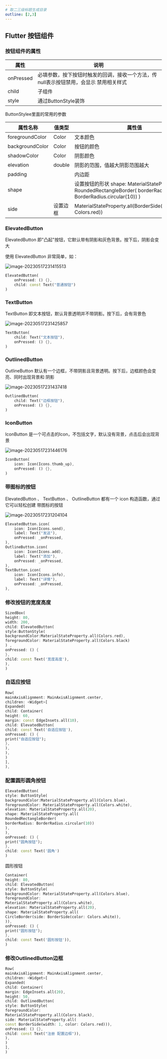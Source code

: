 ```yaml
---
# 取二三级标题生成目录
outline: [2,3]
---
```



## Flutter 按钮组件

###  按钮组件的属性

| 属性      | 说明                                                         |
| --------- | ------------------------------------------------------------ |
| onPressed | 必填参数，按下按钮时触发的回调，接收一个方法，传null表示按钮禁用，会显示 禁用相关样式 |
| child     | 子组件                                                       |
| style     | 通过ButtonStyle装饰                                          |

ButtonStylee里面的常用的参数

| 属性名称        | 值类型    | 属性值                                                       |
| --------------- | --------- | ------------------------------------------------------------ |
| foregroundColor | Color     | 文本颜色                                                     |
| backgroundColor | Color     | 按钮的颜色                                                   |
| shadowColor     | Color     | 阴影颜色                                                     |
| elevation       | double    | 阴影的范围，值越大阴影范围越大                               |
| padding         |           | 内边距                                                       |
| shape           |           | 设置按钮的形状 shape: MaterialStateProperty.all( RoundedRectangleBorder( borderRadius: BorderRadius.circular(10)) ) |
| side            | 设置边 框 | MaterialStateProperty.all(BorderSide(width:1,color: Colors.red)) |

### ElevatedButton

ElevatedButton 即"凸起"按钮，它默认带有阴影和灰色背景。按下后，阴影会变大

使用 ElevatedButton 非常简单，如：

![image-20230517231415513](../image/flutter-assets/image-20230517231415513.png)

```dart
ElevatedButton(
	onPressed: () {},
	child: const Text("普通按钮")
)	
```

### TextButton

TextButton 即文本按钮，默认背景透明并不带阴影。按下后，会有背景色

![image-20230517231425857](../image/flutter-assets/image-20230517231425857.png)

```dart
TextButton(
	child: Text("文本按钮"),
	onPressed: () {},
)
```

###  OutlinedButton

OutlineButton 默认有一个边框，不带阴影且背景透明。按下后，边框颜色会变亮、同时出现背景和 阴影

![image-20230517231437418](../image/flutter-assets/image-20230517231437418.png)

```dart
OutlinedButton(
	child: Text("边框按钮"),
	onPressed: () {},
)
```

### IconButton

IconButton 是一个可点击的Icon，不包括文字，默认没有背景，点击后会出现背景

![image-20230517231446176](../image/flutter-assets/image-20230517231446176.png)

```dart
IconButton(
	icon: Icon(Icons.thumb_up),
	onPressed: () {},
)

```

###  带图标的按钮

ElevatedButton 、 TextButton 、 OutlineButton 都有一个 icon 构造函数，通过它可以轻松创建 带图标的按钮

![image-20230517231204104](../image/flutter-assets/image-20230517231204104.png)

```dart
ElevatedButton.icon(
	icon: Icon(Icons.send),
	label: Text("发送"),
	onPressed: _onPressed,
),
OutlineButton.icon(
	icon: Icon(Icons.add),
	label: Text("添加"),
	onPressed: _onPressed,
),
TextButton.icon(
	icon: Icon(Icons.info),
	label: Text("详情"),
	onPressed: _onPressed,
),
```

### 修改按钮的宽度高度

```dart
SizedBox(
height: 80,
width: 200,
child: ElevatedButton(
style:ButtonStyle(
backgroundColor:MaterialStateProperty.all(Colors.red),
foregroundColor: MaterialStateProperty.all(Colors.black)
) ,
onPressed: () {
},
child: const Text('宽度高度'),
),
)

```

### 自适应按钮

```dart
Row(
mainAxisAlignment: MainAxisAlignment.center,
children: <Widget>[
Expanded(
child: Container(
height: 60,
margin: const EdgeInsets.all(10),
child: ElevatedButton(
child: const Text('自适应按钮'),
onPressed: () {
print("自适应按钮");
},
),
),
)
],
),

```

### 配置圆形圆角按钮

```dart
ElevatedButton(
style: ButtonStyle(
backgroundColor:MaterialStateProperty.all(Colors.blue),
foregroundColor: MaterialStateProperty.all(Colors.white),
elevation: MaterialStateProperty.all(20),
shape: MaterialStateProperty.all(
RoundedRectangleBorder(
borderRadius: BorderRadius.circular(10))
),
),
onPressed: () {
print("圆角按钮");
},
child: const Text('圆角')
)
```

圆形按钮

```dart
Container(
height: 80,
child: ElevatedButton(
style: ButtonStyle(
backgroundColor: MaterialStateProperty.all(Colors.blue),
foregroundColor:
MaterialStateProperty.all(Colors.white),
elevation: MaterialStateProperty.all(20),
shape: MaterialStateProperty.all(
CircleBorder(side: BorderSide(color: Colors.white)),
)),
onPressed: () {
print("圆形按钮");
},
child: const Text('圆形按钮')),
)
```

### 修改OutlinedButton边框

```dart
Row(
mainAxisAlignment: MainAxisAlignment.center,
children: <Widget>[
Expanded(
child: Container(
margin: EdgeInsets.all(20),
height: 50,
child: OutlinedButton(
style: ButtonStyle(
foregroundColor:
MaterialStateProperty.all(Colors.black),
side: MaterialStateProperty.all(
const BorderSide(width: 1, color: Colors.red))),
onPressed: () {},
child: const Text("注册 配置边框")),
),
)
],
)

```